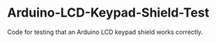 # Arduino-LCD-Keypad-Shield-Test
Code for testing that an Arduino LCD keypad shield works correctly.
